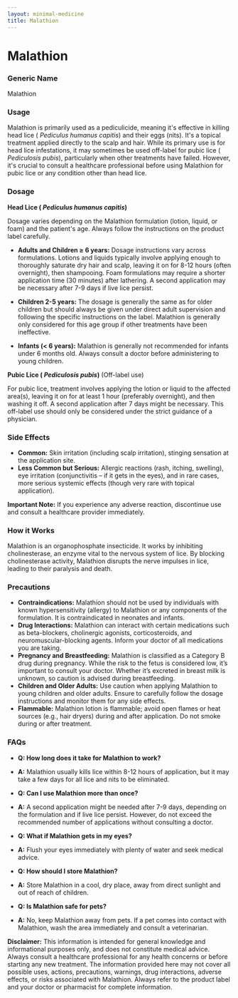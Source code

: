 ```yaml
---
layout: minimal-medicine
title: Malathion
---
```


# Malathion
### Generic Name
Malathion

### Usage
Malathion is primarily used as a pediculicide, meaning it's effective in killing head lice ( *Pediculus humanus capitis*) and their eggs (nits).  It's a topical treatment applied directly to the scalp and hair. While its primary use is for head lice infestations, it may sometimes be used off-label for pubic lice ( *Pediculosis pubis*), particularly when other treatments have failed.  However, it's crucial to consult a healthcare professional before using Malathion for pubic lice or any condition other than head lice.

### Dosage

**Head Lice ( *Pediculus humanus capitis*)**

Dosage varies depending on the Malathion formulation (lotion, liquid, or foam) and the patient's age.  Always follow the instructions on the product label carefully.

* **Adults and Children ≥ 6 years:**  Dosage instructions vary across formulations.  Lotions and liquids typically involve applying enough to thoroughly saturate dry hair and scalp, leaving it on for 8-12 hours (often overnight), then shampooing.  Foam formulations may require a shorter application time (30 minutes) after lathering. A second application may be necessary after 7-9 days if live lice persist.

* **Children 2-5 years:** The dosage is generally the same as for older children but should always be given under direct adult supervision and following the specific instructions on the label.  Malathion is generally only considered for this age group if other treatments have been ineffective.

* **Infants (< 6 years):** Malathion is generally not recommended for infants under 6 months old.  Always consult a doctor before administering to young children.

**Pubic Lice ( *Pediculosis pubis*)** (Off-label use)

For pubic lice, treatment involves applying the lotion or liquid to the affected area(s), leaving it on for at least 1 hour (preferably overnight), and then washing it off. A second application after 7 days might be necessary.  This off-label use should only be considered under the strict guidance of a physician.


### Side Effects

* **Common:** Skin irritation (including scalp irritation), stinging sensation at the application site.
* **Less Common but Serious:**  Allergic reactions (rash, itching, swelling), eye irritation (conjunctivitis – if it gets in the eyes), and in rare cases, more serious systemic effects (though very rare with topical application).

**Important Note:** If you experience any adverse reaction, discontinue use and consult a healthcare provider immediately.

### How it Works
Malathion is an organophosphate insecticide. It works by inhibiting cholinesterase, an enzyme vital to the nervous system of lice. By blocking cholinesterase activity, Malathion disrupts the nerve impulses in lice, leading to their paralysis and death.

### Precautions

* **Contraindications:** Malathion should not be used by individuals with known hypersensitivity (allergy) to Malathion or any components of the formulation. It is contraindicated in neonates and infants.
* **Drug Interactions:** Malathion can interact with certain medications such as beta-blockers, cholinergic agonists, corticosteroids, and neuromuscular-blocking agents. Inform your doctor of all medications you are taking.
* **Pregnancy and Breastfeeding:** Malathion is classified as a Category B drug during pregnancy.  While the risk to the fetus is considered low, it’s important to consult your doctor.  Whether it’s excreted in breast milk is unknown, so caution is advised during breastfeeding.
* **Children and Older Adults:** Use caution when applying Malathion to young children and older adults. Ensure to carefully follow the dosage instructions and monitor them for any side effects.
* **Flammable:** Malathion lotion is flammable; avoid open flames or heat sources (e.g., hair dryers) during and after application. Do not smoke during or after treatment.

### FAQs

* **Q: How long does it take for Malathion to work?**
* **A:**  Malathion usually kills lice within 8-12 hours of application, but it may take a few days for all lice and nits to be eliminated.


* **Q: Can I use Malathion more than once?**
* **A:**  A second application might be needed after 7-9 days, depending on the formulation and if live lice persist. However, do not exceed the recommended number of applications without consulting a doctor.

* **Q: What if Malathion gets in my eyes?**
* **A:** Flush your eyes immediately with plenty of water and seek medical advice.

* **Q: How should I store Malathion?**
* **A:** Store Malathion in a cool, dry place, away from direct sunlight and out of reach of children.

* **Q: Is Malathion safe for pets?**
* **A:** No, keep Malathion away from pets.  If a pet comes into contact with Malathion, wash the area immediately and consult a veterinarian.


**Disclaimer:** This information is intended for general knowledge and informational purposes only, and does not constitute medical advice. Always consult a healthcare professional for any health concerns or before starting any new treatment.  The information provided here may not cover all possible uses, actions, precautions, warnings, drug interactions, adverse effects, or risks associated with Malathion. Always refer to the product label and your doctor or pharmacist for complete information.
